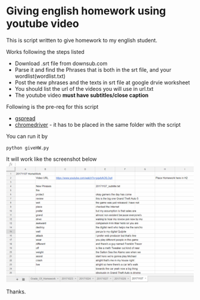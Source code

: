 # Giving english homework using youtube video

This is script written to give homework to my english student.

Works following the steps listed

 * Download .srt file from downsub.com
 * Parse it and find the Phrases that is both in the srt file, and your wordlist(wordlist.txt)
 * Post the new phrases and the texts in srt file at google drvie worksheet
* You should list the url of the videos you will use in url.txt
* The youtube video **must have subtitles/close caption**

Following is the pre-req for this script

 * [gspread](https://github.com/burnash/gspread)
 * [chromedriver](https://sites.google.com/a/chromium.org/chromedriver/downloads) - it has to be placed in the same folder with the script

You can run it by
```
python giveHW.py
```

It will work like the screenshot below
![show.png](show.png)

Thanks.

